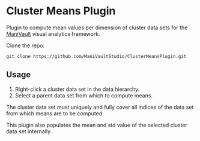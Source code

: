 # Cluster Means Plugin

Plugin to compute mean values per dimension of cluster data sets for the [ManiVault](https://github.com/ManiVaultStudio/core) visual analytics framework.

Clone the repo: 
```
git clone https://github.com/ManiVaultStudio/ClusterMeansPlugin.git
```

## Usage
1. Right-click a cluster data set in the data hierarchy. 
2. Select a parent data set from which to compute means.

The cluster data set must uniquely and fully cover all indices of the data set from which means are to be computed.

This plugin also populates the mean and std value of the selected cluster data set internally.
